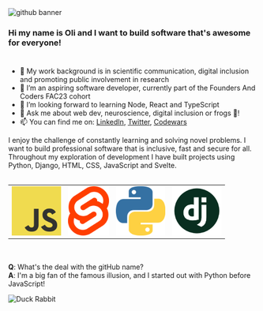 <img src="https://duck-rabbit-s3-bucket.s3.eu-west-2.amazonaws.com/github+banner+2.png" alt="github banner">


### Hi my name is Oli and I want to build software that's awesome for everyone!

# 
- 💾 My work background is in scientific communication, digital inclusion and promoting public involvement in research
- 🔭 I’m an aspiring software developer, currently part of the Founders And Coders FAC23 cohort
- 🌱 I’m looking forward to learning Node, React and TypeScript
- 💬 Ask me about web dev, neuroscience, digital inclusion or frogs 🐸!
- 📫 You can find me on: [LinkedIn](https://www.linkedin.com/in/olilukejones), [Twitter](https://twitter.com/duck_rabbit_py), [Codewars](https://www.codewars.com/users/duckRabbit)

I enjoy the challenge of constantly learning and solving novel problems. I want to build professional software that is inclusive, fast and secure for all. Throughout my exploration of development I have built projects using Python, Django, HTML, CSS, JavaScript and Svelte.
<br><br>

<table><tr>

<td><img src="Assets/JavaScript.png" height="100px" alt="javascript icon"/></td>
  
<td><img src="Assets/Svelte.png" height="100px" alt="svelte icon"/></td>
  
<td><img src="/Assets/Python.png" height="100px" alt="python icon"/></td>

<td><img src="Assets/Django.png" height="100px" alt="django icon"/></td>

  
</tr></table>

<br><br>
<b>Q</b>: What's the deal with the gitHub name?
<br>
<b>A</b>: I'm a big fan of the famous illusion, and I started out with Python before JavaScript!

![Duck Rabbit](https://static.independent.co.uk/s3fs-public/thumbnails/image/2016/02/14/12/duck-rabbit.png?width=250)
